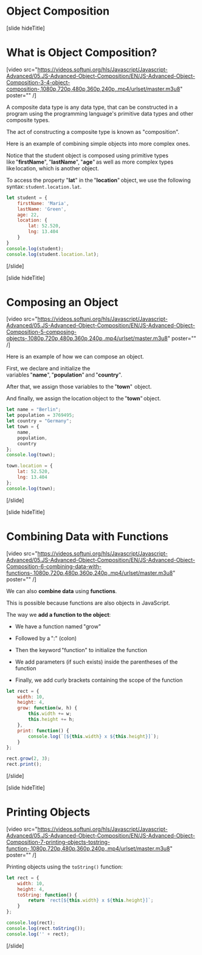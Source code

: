 # Object Composition

[slide hideTitle]

# What is Object Composition?

[video src="https://videos.softuni.org/hls/Javascript/Javascript-Advanced/05.JS-Advanced-Object-Composition/EN/JS-Advanced-Object-Composition-3-4-object-composition-,1080p,720p,480p,360p,240p,.mp4/urlset/master.m3u8" poster="" /]

A composite data type is any data type, that can be constructed in a program using the programming language's primitive data types and other composite types. 

The act of constructing a composite type is known as "composition".

Here is an example of combining simple objects into more complex ones.

Notice that the student object is composed using primitive types like "**firstName**", "**lastName**", "**age**" as well as more complex types like location, which is another object. 

To access the property "**lat**" in the "**location**" object, we use the following syntax: `student.location.lat`. 

```js live
let student = {
    firstName: 'Maria',
    lastName: 'Green',
    age: 22,
    location: {
        lat: 52.520,
        lng: 13.404
    }
}
console.log(student);
console.log(student.location.lat);
```

[/slide]

[slide hideTitle]

# Composing an Object

[video src="https://videos.softuni.org/hls/Javascript/Javascript-Advanced/05.JS-Advanced-Object-Composition/EN/JS-Advanced-Object-Composition-5-composing-objects-,1080p,720p,480p,360p,240p,.mp4/urlset/master.m3u8" poster="" /]

Here is an example of how we can compose an object. 

First, we declare and initialize the variables "**name**", "**population**" and "**country**". 

After that, we assign those variables to the "**town**"  object. 

And finally, we assign the location object to the "**town**" object. 

```js live
let name = "Berlin";
let population = 3769495;
let country = "Germany";
let town = {
    name,
    population,
    country
};
console.log(town);

town.location = {
    lat: 52.520,
    lng: 13.404
};
console.log(town);
```

[/slide]

[slide hideTitle]

# Combining Data with Functions

[video src="https://videos.softuni.org/hls/Javascript/Javascript-Advanced/05.JS-Advanced-Object-Composition/EN/JS-Advanced-Object-Composition-6-combining-data-with-functions-,1080p,720p,480p,360p,240p,.mp4/urlset/master.m3u8" poster="" /]

We can also **combine data** using **functions**. 

This is possible because functions are also objects in JavaScript. 

The way we **add a function to the object**:

- We have a function named "grow"

- Followed by a ":" (colon)

- Then the keyword "function" to initialize the function

- We add parameters (if such exists) inside the parentheses of the function

- Finally, we add curly brackets containing the scope of the function

```js live
let rect = {
    width: 10,
    height: 4,
    grow: function(w, h) {
        this.width += w;
        this.height += h;
    },
    print: function() {
        console.log(`[${this.width} x ${this.height}]`);
    }
};

rect.grow(2, 3);
rect.print();
```

[/slide]

[slide hideTitle]

# Printing Objects

[video src="https://videos.softuni.org/hls/Javascript/Javascript-Advanced/05.JS-Advanced-Object-Composition/EN/JS-Advanced-Object-Composition-7-printing-objects-tostring-function-,1080p,720p,480p,360p,240p,.mp4/urlset/master.m3u8" poster="" /]

Printing objects using the `toString()` function:

```js live
let rect = {
    width: 10,
    height: 4,
    toString: function() {
        return `rect[${this.width} x ${this.height}]`;
    }
};

console.log(rect);
console.log(rect.toString());
console.log('' + rect);
```

[/slide]
